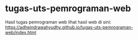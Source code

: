 # tugas-uts-pemrograman-web
Hasil tugas pemrograman web 
lihat hasil web di sini:
https://adheindrawahyudhy.github.io/tugas-uts-pemrograman-web/index.html
